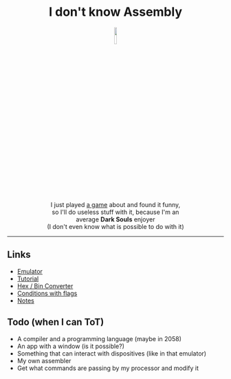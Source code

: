 <div align='center'>

  # I don't know Assembly

  <img width='10%' src='https://media.tenor.com/y4fTrFzujDYAAAAM/greenscreen-snap.gif&f=1&nofb=1&ipt=e0623f68ddc13a26e67f1343ebc9e06703c6a61d4ea751a18fcd20d8c519a57e&ipo=images'>

  I just played [a game](https://store.steampowered.com/app/370360/TIS100/?gclid=CjwKCAjwxOymBhAFEiwAnodBLK_cJQZ8_PAB93PWwDDUWnwDWW6wIREAQII99SLPlPnojmw5HAfVrRoCLNMQAvD_BwE) about and found it funny,  
  so I'll do useless stuff with it, because I'm an  
  average **Dark Souls** enjoyer  
  (I don't even know what is possible to do with it)

</div>

---

## Links

- [Emulator](https://cpulator.01xz.net/?sys=arm-de1soc)
- [Tutorial](https://www.youtube.com/watch?v=gfmRrPjnEw4)
- [Hex / Bin Converter](https://www.rapidtables.com/convert/number/hex-to-binary.html)
- [Conditions with flags](https://azeria-labs.com/wp-content/uploads/2017/03/condition_codes.png.pagespeed.ce.TfjavTnUiW.png)
- [Notes](https://github.com/alaanvv/Assembly/blob/main/notes.md)

## Todo (when I can ToT)

- A compiler and a programming language (maybe in 2058)
- An app with a window (is it possible?)
- Something that can interact with dispositives (like in that emulator)
- My own assembler
- Get what commands are passing by my processor and modify it
